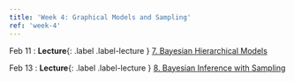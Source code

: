 ```yaml
---
title: 'Week 4: Graphical Models and Sampling'
ref: 'week-4'
---
```


Feb 11
: **Lecture**{: .label .label-lecture } [7. Bayesian Hierarchical Models](lecture/lec07)

Feb 13
: **Lecture**{: .label .label-lecture } [8. Bayesian Inference with Sampling](lecture/lec08)
